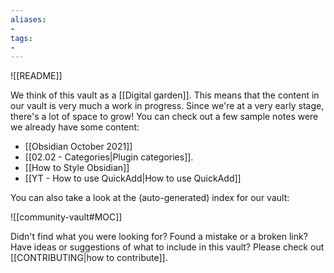 ```yaml
---
aliases:
- 
tags:
- 
---
```



![[README]]


We think of this vault as a [[Digital garden]]. This means that the content in our vault is very much a work in progress. Since we're at a very early stage, there's a lot of space to grow! You can check out a few sample notes were we already have some content:

- [[Obsidian October 2021]]
- [[02.02 - Categories|Plugin categories]].
- [[How to Style Obsidian]]
- [[YT - How to use QuickAdd|How to use QuickAdd]]

You can also take a look at the (auto-generated) index for our vault:

![[community-vault#MOC]]

Didn't find what you were looking for? Found a mistake or a broken link? Have ideas or suggestions of what to include in this vault? Please check out [[CONTRIBUTING|how to contribute]].

